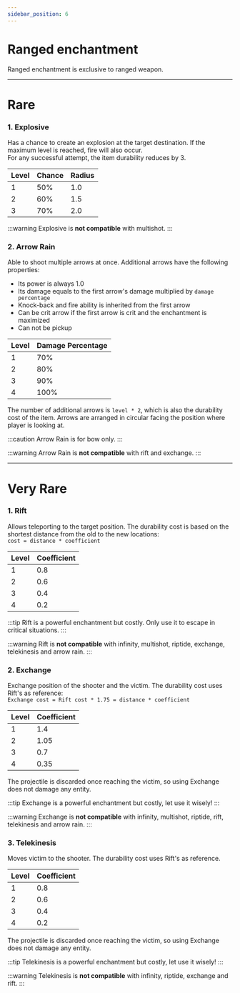 ```yaml
---
sidebar_position: 6
---
```


# Ranged enchantment
Ranged enchantment is exclusive to ranged weapon.

<hr/>

# Rare

### 1. Explosive
Has a chance to create an explosion at the target destination. If the maximum level is reached, fire will also occur.<br/>
For any successful attempt, the item durability reduces by 3.

| Level | Chance | Radius |
|-------|--------|--------|
| 1     | 50%    | 1.0    |
| 2     | 60%    | 1.5    |
| 3     | 70%    | 2.0    |

:::warning
Explosive is **not compatible** with multishot.
:::

### 2. Arrow Rain
Able to shoot multiple arrows at once. Additional arrows have the following properties:
- Its power is always 1.0
- Its damage equals to the first arrow's damage multiplied by `damage percentage`
- Knock-back and fire ability is inherited from the first arrow
- Can be crit arrow if the first arrow is crit and the enchantment is maximized
- Can not be pickup

| Level | Damage Percentage |
|-------|-------------------|
| 1     | 70%               |
| 2     | 80%               |
| 3     | 90%               |
| 4     | 100%              |

The number of additional arrows is `level * 2`, which is also the durability cost of the item. Arrows are arranged in circular facing the position where player is looking at.

:::caution
Arrow Rain is for bow only.
:::

:::warning
Arrow Rain is **not compatible** with rift and exchange.
:::

<hr/>

# Very Rare

### 1. Rift
Allows teleporting to the target position. The durability cost is based on the shortest distance from the old to the new locations:<br/> 
`cost = distance * coefficient`

| Level | Coefficient |
|-------|-------------|
| 1     | 0.8         |
| 2     | 0.6         |
| 3     | 0.4         |
| 4     | 0.2         |

:::tip
Rift is a powerful enchantment but costly. Only use it to escape in critical situations.
:::

:::warning
Rift is **not compatible** with infinity, multishot, riptide, exchange, telekinesis and arrow rain.
:::

### 2. Exchange
Exchange position of the shooter and the victim. The durability cost uses Rift's as reference: <br/>
`Exchange cost = Rift cost * 1.75 = distance * coefficient`

| Level | Coefficient |
|-------|-------------|
| 1     | 1.4         |
| 2     | 1.05        |
| 3     | 0.7         |
| 4     | 0.35        |

The projectile is discarded once reaching the victim, so using Exchange does not damage any entity.

:::tip
Exchange is a powerful enchantment but costly, let use it wisely!
:::

:::warning
Exchange is **not compatible** with infinity, multishot, riptide, rift, telekinesis and arrow rain.
:::

### 3. Telekinesis
Moves victim to the shooter. The durability cost uses Rift's as reference.

| Level | Coefficient |
|-------|-------------|
| 1     | 0.8         |
| 2     | 0.6         |
| 3     | 0.4         |
| 4     | 0.2         |

The projectile is discarded once reaching the victim, so using Exchange does not damage any entity.

:::tip
Telekinesis is a powerful enchantment but costly, let use it wisely!
:::

:::warning
Telekinesis is **not compatible** with infinity, riptide, exchange and rift.
:::
